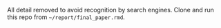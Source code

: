 All detail removed to avoid recognition by search engines. 
Clone and run this repo from `~/report/final_paper.rmd`.
